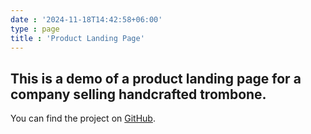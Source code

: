 ```yaml
---
date : '2024-11-18T14:42:58+06:00'
type : page
title : 'Product Landing Page'
---
```

## This is a demo of a product landing page for a company selling handcrafted trombone.


You can find the project on [GitHub](https://aunonno403.github.io/Product-Landing-Page/).
